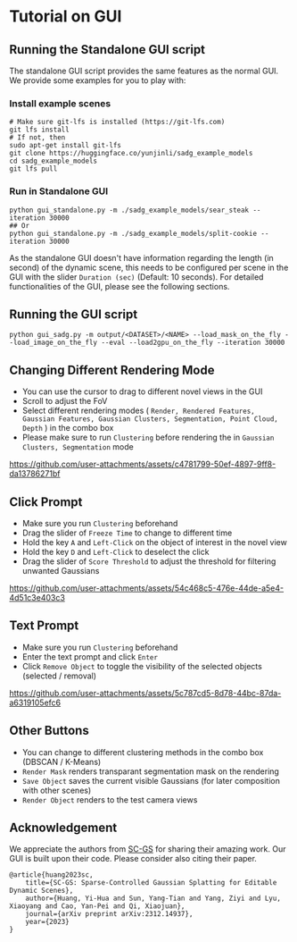 # Tutorial on GUI

## Running the Standalone GUI script

The standalone GUI script provides the same features as the normal GUI. We provide some examples for you to play with:

### Install example scenes

```
# Make sure git-lfs is installed (https://git-lfs.com)
git lfs install
# If not, then
sudo apt-get install git-lfs
git clone https://huggingface.co/yunjinli/sadg_example_models
cd sadg_example_models
git lfs pull
```

### Run in Standalone GUI

```
python gui_standalone.py -m ./sadg_example_models/sear_steak --iteration 30000
## Or
python gui_standalone.py -m ./sadg_example_models/split-cookie --iteration 30000
```

As the standalone GUI doesn't have information regarding the length (in second) of the dynamic scene, this needs to be configured per scene in the GUI with the slider `Duration (sec)` (Default: 10 seconds). For detailed functionalities of the GUI, please see the following sections.

## Running the GUI script

```
python gui_sadg.py -m output/<DATASET>/<NAME> --load_mask_on_the_fly --load_image_on_the_fly --eval --load2gpu_on_the_fly --iteration 30000
```

## Changing Different Rendering Mode

- You can use the cursor to drag to different novel views in the GUI
- Scroll to adjust the FoV
- Select different rendering modes ( `Render, Rendered Features, Gaussian Features, Gaussian Clusters, Segmentation, Point Cloud, Depth` ) in the combo box
- Please make sure to run `Clustering` before rendering the in `Gaussian Clusters, Segmentation` mode

https://github.com/user-attachments/assets/c4781799-50ef-4897-9ff8-da13786271bf

## Click Prompt

- Make sure you run `Clustering` beforehand
- Drag the slider of `Freeze Time` to change to different time
- Hold the key `A` and `Left-Click` on the object of interest in the novel view
- Hold the key `D` and `Left-Click` to deselect the click
- Drag the slider of `Score Threshold` to adjust the threshold for filtering unwanted Gaussians

https://github.com/user-attachments/assets/54c468c5-476e-44de-a5e4-4d51c3e403c3

## Text Prompt

- Make sure you run `Clustering` beforehand
- Enter the text prompt and click `Enter`
- Click `Remove Object` to toggle the visibility of the selected objects (selected / removal)

https://github.com/user-attachments/assets/5c787cd5-8d78-44bc-87da-a6319105efc6

## Other Buttons

- You can change to different clustering methods in the combo box (DBSCAN / K-Means)
- `Render Mask` renders transparant segmentation mask on the rendering
- `Save Object` saves the current visible Gaussians (for later composition with other scenes)
- `Render Object` renders to the test camera views

## Acknowledgement

We appreciate the authors from [SC-GS](https://github.com/yihua7/SC-GS) for sharing their amazing work. Our GUI is built upon their code. Please consider also citing their paper.

```
@article{huang2023sc,
    title={SC-GS: Sparse-Controlled Gaussian Splatting for Editable Dynamic Scenes},
    author={Huang, Yi-Hua and Sun, Yang-Tian and Yang, Ziyi and Lyu, Xiaoyang and Cao, Yan-Pei and Qi, Xiaojuan},
    journal={arXiv preprint arXiv:2312.14937},
    year={2023}
}
```
